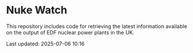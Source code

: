 # Nuke Watch

This repository includes code for retrieving the latest information available on the output of EDF nuclear power plants in the UK.

Last updated: 2025-07-06 10:16